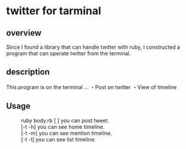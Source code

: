 # twitter for tarminal

## overview
  Since I found a library that can handle twitter with ruby, I constructed a program that can operate twitter from the terminal.

## description
This program is on the terminal ...
・Post on twitter
・View of timeline

## Usage
<dl>
<dd>ruby body.rb [ ] you can post tweet.</dd>
             <dd>[-t -h] you can see home timeline.</dd>
             <dd>[-t -m] you can see mention timeline.</dd>
             <dd>[-t -l] you can see list timeline.</dd>
</dl>
